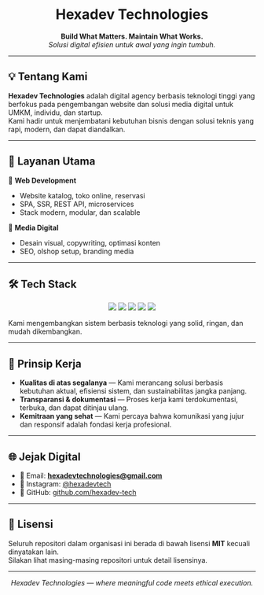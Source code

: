 <h1 align="center">Hexadev Technologies</h1>

<p align="center">
  <b>Build What Matters. Maintain What Works.</b><br>
  <i>Solusi digital efisien untuk awal yang ingin tumbuh.</i>
</p>

---

## 💡 Tentang Kami

**Hexadev Technologies** adalah digital agency berbasis teknologi tinggi yang berfokus pada pengembangan website dan solusi media digital untuk UMKM, individu, dan startup.  
Kami hadir untuk menjembatani kebutuhan bisnis dengan solusi teknis yang rapi, modern, dan dapat diandalkan.

---

## 🚀 Layanan Utama

🔷 **Web Development**
- Website katalog, toko online, reservasi
- SPA, SSR, REST API, microservices
- Stack modern, modular, dan scalable

🔷 **Media Digital**
- Desain visual, copywriting, optimasi konten
- SEO, olshop setup, branding media

---

## 🛠 Tech Stack

<p align="center">
  <img src="https://img.shields.io/badge/Vue.js-4FC08D?logo=vue.js&logoColor=white" />
  <img src="https://img.shields.io/badge/React-61DAFB?logo=react&logoColor=black" />
  <img src="https://img.shields.io/badge/Golang-00ADD8?logo=go&logoColor=white" />
  <img src="https://img.shields.io/badge/PHP-777BB4?logo=php&logoColor=white" />
  <img src="https://img.shields.io/badge/Laravel-FF2D20?logo=laravel&logoColor=white" />
</p>

Kami mengembangkan sistem berbasis teknologi yang solid, ringan, dan mudah dikembangkan.

---

## 🧩 Prinsip Kerja

- **Kualitas di atas segalanya** — Kami merancang solusi berbasis kebutuhan aktual, efisiensi sistem, dan sustainabilitas jangka panjang.
- **Transparansi & dokumentasi** — Proses kerja kami terdokumentasi, terbuka, dan dapat ditinjau ulang.
- **Kemitraan yang sehat** — Kami percaya bahwa komunikasi yang jujur dan responsif adalah fondasi kerja profesional.

---

## 🌐 Jejak Digital

- 📧 Email: **hexadevtechnologies@gmail.com**
- 📸 Instagram: [@hexadevtech](https://instagram.com/hexadevtech)
- 🧠 GitHub: [github.com/hexadev-tech](https://github.com/hexadev-tech)

---

## 📜 Lisensi

Seluruh repositori dalam organisasi ini berada di bawah lisensi **MIT** kecuali dinyatakan lain.  
Silakan lihat masing-masing repositori untuk detail lisensinya.

---

<p align="center"><i>Hexadev Technologies — where meaningful code meets ethical execution.</i></p>
